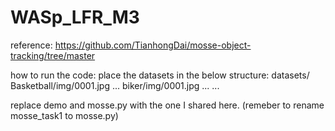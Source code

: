 # WASp_LFR_M3

reference:
https://github.com/TianhongDai/mosse-object-tracking/tree/master


how to run the code:
place the datasets in the below structure:
datasets/
    Basketball/img/0001.jpg ...
    biker/img/0001.jpg ...
    ...


replace demo and mosse.py with the one I shared here.
(remeber to rename mosse_task1 to mosse.py)


